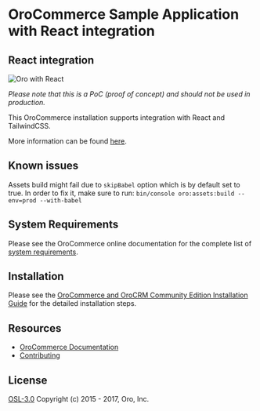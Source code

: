 OroCommerce Sample Application with React integration
==============================

React integration
--------------------

![Oro with React](./src/Webinar/Bundle/ReactBundle/Resources/public/img/oro-react.gif)

*Please note that this is a PoC (proof of concept) and should not be used in production.*

This OroCommerce installation supports integration with React and TailwindCSS.

More information can be found [here](https://doc.oroinc.com/frontend/javascript/frameworks-integration/react-integration/#dev-doc-react-integration).

Known issues
------------------

Assets build might fail due to `skipBabel` option which is by default set to true. In order to fix it, make sure to run:
`bin/console oro:assets:build --env=prod --with-babel`

System Requirements
-------------------

Please see the OroCommerce online documentation for the complete list of [system requirements](https://doc.oroinc.com/backend/setup/system-requirements/).

Installation
------------

Please see the [OroCommerce and OroCRM Community Edition Installation Guide](https://doc.oroinc.com/backend/setup/dev-environment/manual-installation/commerce-ce/) for the detailed installation steps.

Resources
---------

  * [OroCommerce Documentation](https://doc.oroinc.com)
  * [Contributing](https://doc.oroinc.com/community/contribute/)

License
-------
 
[OSL-3.0](LICENSE) Copyright (c) 2015 - 2017, Oro, Inc.
